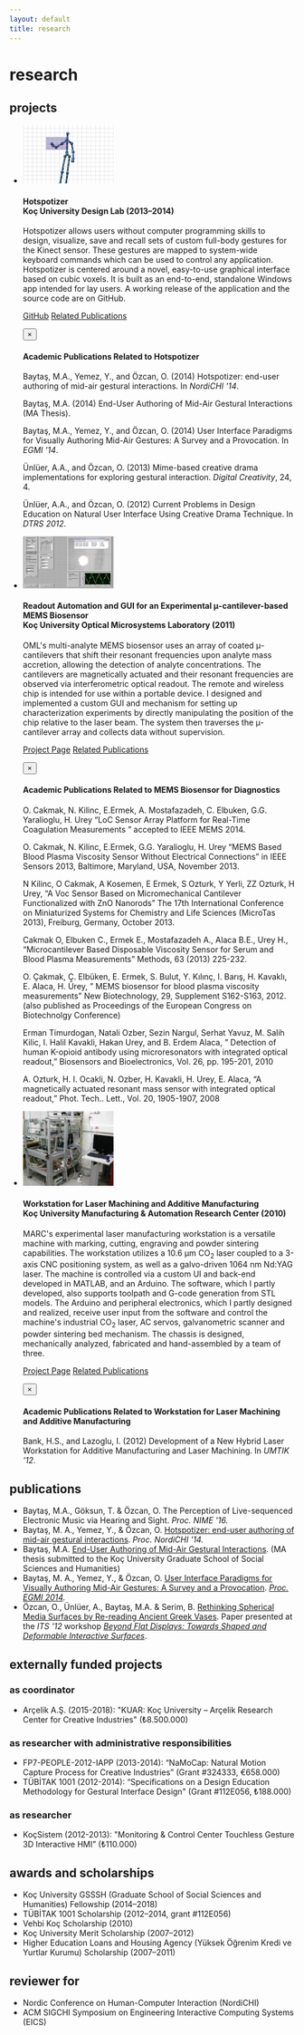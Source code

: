 ```yaml
---
layout: default
title: research
---
```


# research

## projects

<ul class="media-list">
  <li class="media">
    <img class="media-object pull-left" src="img/hotspotizer.jpg" alt="Hotspotizer" width="160px">
    <div class="media-body">
      <h4 class="media-heading">
        <strong>Hotspotizer</strong>
        <br>
        Koç University Design Lab (2013&ndash;2014)
      </h4>
      <p>
        Hotspotizer allows users without computer programming skills to design, visualize, save and recall sets of custom full-body gestures for the Kinect sensor. These gestures are mapped to system-wide keyboard commands which can be used to control any application. Hotspotizer is centered around a novel, easy-to-use graphical interface based on cubic voxels. It is built as an end-to-end, standalone Windows app intended for lay users. A working release of the application and the source code are on GitHub.
      </p>
      <p>
        <a class="btn btn-primary btn-xs" target="_blank" href="http://github.com/mbaytas/hotspotizer"><i class="fa fa-github"></i> GitHub</a>
        <a class="btn btn-info btn-xs" target="_blank" href="#" data-toggle="modal" data-target="#relpubs-hotspotizer"><i class="fa fa-graduation-cap"></i> Related Publications</a>
      </p>
      <div class="modal fade" id="relpubs-hotspotizer" tabindex="-1" role="dialog" aria-labelledby="myModalLabel" aria-hidden="true">
        <div class="modal-dialog">
          <div class="modal-content">
            <div class="modal-header">
              <button type="button" class="close" data-dismiss="modal" aria-label="Close"><span aria-hidden="true">&times;</span></button>
              <h4 class="modal-title" id="myModalLabel">Academic Publications Related to <strong>Hotspotizer</strong></h4>
            </div>
            <div class="modal-body">
              <p>Baytaş, M.A., Yemez, Y., and Özcan, O. (2014) Hotspotizer: end-user authoring of mid-air gestural interactions. In <em>NordiCHI '14</em>.</p>
              <p>Baytaş, M.A. (2014) End-User Authoring of Mid-Air Gestural Interactions (MA Thesis).</p>
              <p>Baytaş, M.A., Yemez, Y., and Özcan, O. (2014) User Interface Paradigms for Visually Authoring Mid-Air Gestures: A Survey and a Provocation. In <em>EGMI '14</em>.</p>
              <p>Ünlüer, A.A., and Özcan, O. (2013) Mime-based creative drama implementations for exploring gestural interaction. <em>Digital Creativity</em>, 24, 4.</p>
              <p>Ünlüer, A.A., and Özcan, O. (2012) Current Problems in Design Education on Natural User Interface Using Creative Drama Technique. In <em>DTRS 2012</em>.</p>
            </div>
          </div>
        </div>
      </div><!-- .modal -->
    </div>
  </li>
  <li class="media">
    <img class="media-object pull-left" src="img/biosensor.png" alt="MEMS Biosensor Readout Automation UI" width="160px">
    <div class="media-body">
      <h4 class="media-heading">
        <strong>Readout Automation and GUI for an Experimental &mu;-cantilever-based MEMS Biosensor</strong>
        <br>
        Koç University Optical Microsystems Laboratory (2011)
      </h4>
      <p>
        OML's multi-analyte MEMS biosensor uses an array of coated &mu;-cantilevers that shift their resonant frequencies upon analyte mass accretion, allowing the detection of analyte concentrations. The cantilevers are magnetically actuated and their resonant frequencies are observed via interferometric optical readout. The remote and wireless chip is intended for use within a portable device. I designed and implemented a custom GUI and mechanism for setting up characterization experiments by directly manipulating the position of the chip relative to the laser beam. The system then traverses the &mu;-cantilever array and collects data without supervision.
      </p>
      <p>
        <a class="btn btn-primary btn-xs" target="_blank" href="http://mems.ku.edu.tr/?page_id=747"><i class="fa fa-external-link-square"></i> Project Page</a>
        <a class="btn btn-info btn-xs" target="_blank" href="#" data-toggle="modal" data-target="#relpubs-biosensor"><i class="fa fa-graduation-cap"></i> Related Publications</a>
      </p>
      <div class="modal fade" id="relpubs-biosensor" tabindex="-1" role="dialog" aria-labelledby="myModalLabel" aria-hidden="true">
        <div class="modal-dialog">
          <div class="modal-content">
            <div class="modal-header">
              <button type="button" class="close" data-dismiss="modal" aria-label="Close"><span aria-hidden="true">&times;</span></button>
              <h4 class="modal-title" id="myModalLabel">Academic Publications Related to <strong>MEMS Biosensor for Diagnostics</strong></h4>
            </div>
            <div class="modal-body">
              <p>O. Cakmak, N. Kilinc, E.Ermek, A. Mostafazadeh, C. Elbuken, G.G. Yaralioglu, H. Urey “LoC Sensor Array Platform for Real-Time Coagulation Measurements ” accepted to IEEE MEMS 2014.</p>
              <p>O. Cakmak, N. Kilinc, E.Ermek, G.G. Yaralioglu, H. Urey “MEMS Based Blood Plasma Viscosity Sensor Without Electrical Connections” in IEEE Sensors 2013,  Baltimore, Maryland, USA, November 2013.</p>
              <p>N Kilinc, O Cakmak, A Kosemen, E Ermek, S Ozturk, Y Yerli, ZZ Ozturk, H Urey, “A Voc Sensor Based on Micromechanical Cantilever Functionalized with ZnO Nanorods”  The 17th International Conference on Miniaturized Systems for Chemistry and Life Sciences (MicroTas 2013), Freiburg, Germany, October 2013.</p>
              <p>Cakmak O, Elbuken C., Ermek E., Mostafazadeh A., Alaca B.E., Urey H., “Microcantilever Based Disposable Viscosity Sensor for Serum and Blood Plasma Measurements” Methods, 63 (2013) 225-232.</p>
              <p>O. Çakmak, Ç. Elbüken, E. Ermek, S. Bulut, Y. Kılınç, I. Barış, H. Kavaklı, E. Alaca, H. Ürey, ” MEMS biosensor for blood plasma viscosity measurements” New Biotechnology, 29, Supplement  S162-S163, 2012. (also published as Proceedings of the European Congress on Biotechnolgy Conference)</p>
              <p>Erman Timurdogan, Natali Ozber, Sezin Nargul, Serhat Yavuz, M. Salih Kilic, I. Halil Kavakli, Hakan         Urey, and B. Erdem Alaca, &#8221; Detection of human K-<wbr />opioid antibody using microresonators with integrated    optical readout,&#8221;  Biosensors and Bioelectronics, Vol. 26, pp. 195-<wbr />201, 2010</p>
              <p>A. Ozturk, H. I. Ocakli, N. Ozber, H. Kavakli, H. Urey, E. Alaca, &#8220;A magnetically actuated resonant mass     sensor with integrated optical readout,&#8221;  Phot. Tech.. Lett., Vol. 20, 1905-<wbr />1907, 2008</p>
            </div>
          </div>
        </div>
      </div><!-- .modal -->
    </div>
  </li>
  <li class="media">
    <img class="media-object pull-left" src="img/laser.jpg" alt="Hotspotizer" width="160px">
    <div class="media-body">
      <h4 class="media-heading">
        <strong>Workstation for Laser Machining and Additive Manufacturing</strong>
        <br>
        Koç University Manufacturing & Automation Research Center (2010)
      </h4>
      <p>
        MARC's experimental laser manufacturing workstation is a versatile machine with marking, cutting, engraving and powder sintering capabilities. The workstation utilizes a 10.6 &mu;m CO<sub>2</sub> laser coupled to a 3-axis CNC positioning system, as well as a galvo-driven 1064 nm Nd:YAG laser. The machine is    controlled via a custom UI and back-end developed in MATLAB, and an Arduino. The software, which I partly developed, also supports toolpath and G-code generation from STL models. The Arduino and peripheral electronics, which I partly designed and realized, receive user input from the software and control the machine's industrial CO<sub>2</sub> laser, AC servos, galvanometric scanner and powder sintering bed mechanism. The chassis is designed, mechanically analyzed, fabricated and hand-assembled by a team of three.
      </p>
      <p>
        <a class="btn btn-primary btn-xs" target="_blank" href="http://marc.ku.edu.tr/projects"><i class="fa fa-external-link-square"></i> Project Page</a>
        <a class="btn btn-info btn-xs" target="_blank" href="#" data-toggle="modal" data-target="#relpubs-laser"><i class="fa fa-graduation-cap"></i> Related Publications</a>
      </p>
      <div class="modal fade" id="relpubs-laser" tabindex="-1" role="dialog" aria-labelledby="myModalLabel" aria-hidden="true">
        <div class="modal-dialog">
          <div class="modal-content">
            <div class="modal-header">
              <button type="button" class="close" data-dismiss="modal" aria-label="Close"><span aria-hidden="true">&times;</span></button>
              <h4 class="modal-title" id="myModalLabel">Academic Publications Related to <strong>Workstation for Laser Machining and Additive Manufacturing</strong></h4>
            </div>
            <div class="modal-body">
              <p>Bank, H.S., and Lazoglu, I. (2012) Development of a New Hybrid Laser Workstation for Additive Manufacturing and Laser Machining. In <em>UMTIK '12</em>.</p>
            </div>
          </div>
        </div>
      </div><!-- .modal -->
    </div>
  </li>
</ul><!--/ .media-list for artifacts -->

## publications

- Baytaş, M.A., Göksun, T. & Özcan, O. The Perception of Live-sequenced Electronic Music via Hearing and Sight. *Proc. NIME '16.*
- Baytaş, M. A., Yemez, Y., & Özcan, O. [Hotspotizer: end-user authoring of mid-air gestural interactions](http://dl.acm.org/citation.cfm?id=2639255). *Proc. NordiCHI '14.*
- Baytaş, M.A. [End-User Authoring of Mid-Air Gestural Interactions](https://github.com/mbaytas/ma-thesis/releases). (MA thesis submitted to the Koç University Graduate School of Social Sciences and Humanities)
- Baytaş, M. A., Yemez, Y., & Özcan, O. [User Interface Paradigms for Visually Authoring Mid-Air Gestures: A Survey and a Provocation](http://ceur-ws.org/Vol-1190/paper2.pdf). *[Proc. EGMI 2014](http://ceur-ws.org/Vol-1190/).*
- Özcan, O., Ünlüer, A., Baytaş, M.A. & Serim, B. [Rethinking Spherical Media Surfaces by Re-reading Ancient Greek Vases](http://displayworkshop.media.mit.edu/ITS2012/downloads/paper-Ozcan.pdf). Paper presented at the *ITS '12* workshop *[Beyond Flat Displays: Towards Shaped and Deformable Interactive Surfaces](http://displayworkshop.media.mit.edu/ITS2012/)*.

## externally funded projects

### as coordinator

- Arçelik A.Ş. (2015-2018): "KUAR: Koç University &ndash; Arçelik Research Center for Creative Industries" (&#8378;8.500.000)

### as researcher with administrative responsibilities

- FP7-PEOPLE-2012-IAPP (2013-2014): “NaMoCap: Natural Motion Capture Process for Creative Industries” (Grant #324333, &euro;658.000)
- TÜBİTAK 1001 (2012-2014): “Specifications on a Design Education Methodology for Gestural Interface Design" (Grant #112E056, &#8378;188.000)

### as researcher

- KoçSistem (2012-2013): "Monitoring & Control Center Touchless Gesture 3D Interactive HMI” (&#8378;110.000)

## awards and scholarships

<ul class="list-unstyled">
  <li>Koç University GSSSH (Graduate School of Social Sciences and Humanities) Fellowship (2014&ndash;2018)</li>
  <li>TÜBİTAK 1001 Scholarship (2012&ndash;2014, grant #112E056)</li>
  <li>Vehbi Koç Scholarship (2010)</li>
  <li>Koç University Merit Scholarship (2007&ndash;2012)</li>
  <li>Higher Education Loans and Housing Agency (Yüksek Öğrenim Kredi ve Yurtlar Kurumu) Scholarship (2007&ndash;2011)</li>
</ul>

## reviewer for

<ul class="list-unstyled">
  <li>Nordic Conference on Human-Computer Interaction (NordiCHI)</li>
  <li>ACM SIGCHI Symposium on Engineering Interactive Computing Systems (EICS)</li>
</ul>
